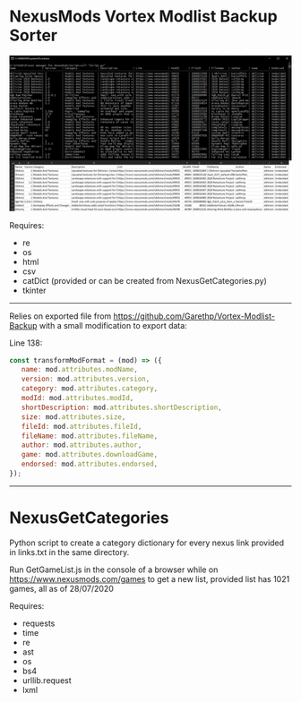 # NexusMods Vortex Modlist Backup Sorter

![](Demo.png?raw=true)

Requires:
- re
- os
- html
- csv
- catDict (provided or can be created from NexusGetCategories.py)
- tkinter
---
Relies on exported file from https://github.com/Garethp/Vortex-Modlist-Backup with a small modification to export data:

 Line 138: 
 ```js
const transformModFormat = (mod) => ({
    name: mod.attributes.modName,
    version: mod.attributes.version,
    category: mod.attributes.category,
    modId: mod.attributes.modId,
    shortDescription: mod.attributes.shortDescription,
    size: mod.attributes.size,
    fileId: mod.attributes.fileId,
    fileName: mod.attributes.fileName,
    author: mod.attributes.author,
    game: mod.attributes.downloadGame,
    endorsed: mod.attributes.endorsed,
});
```
---
# NexusGetCategories
Python script to create a category dictionary for every nexus link provided in links.txt in the same directory.

Run GetGameList.js in the console of a browser while on https://www.nexusmods.com/games to get a new list, provided list has 1021 games, all as of 28/07/2020

Requires:
- requests 
- time
- re
- ast
- os
- bs4
- urllib.request
- lxml
